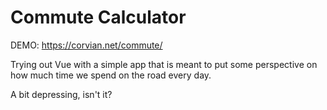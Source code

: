 # Commute Calculator

DEMO: https://corvian.net/commute/

Trying out Vue with a simple app that is meant to put some perspective on how much time we spend on the road every day.

A bit depressing, isn't it?

